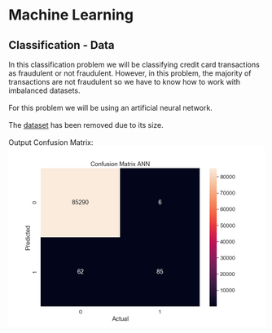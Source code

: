 # Machine Learning
## Classification - Data
In this classification problem we will be classifying credit card transactions as fraudulent or not fraudulent. However, in this problem, the majority of transactions are not fraudulent so we have to know how to work with imbalanced datasets.\
\
For this problem we will be using an artificial neural network.\
\
The [dataset](https://www.kaggle.com/mlg-ulb/creditcardfraud) has been removed due to its size.\
\
Output Confusion Matrix:\
![Confusion Matrix](Saved_Models/Images/confusion_matrix.png)


